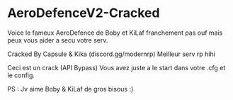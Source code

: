 # AeroDefenceV2-Cracked

Voice le fameux AeroDefence de Boby et KiLaf franchement pas ouf mais peux vous aider a secu votre serv. 

Cracked By Capsule & Kika (discord.gg/modernrp) Meilleur serv rp hihi

Ceci est un crack (API Bypass) Vous avez juste a le start dans votre .cfg et le config. 

PS : Jv aime Boby & KiLaf de gros bisous :)
